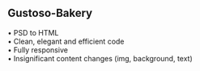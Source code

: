 ## Gustoso-Bakery
• PSD to HTML                                                                                                                                                                       
• Clean, elegant and efficient code                                                                                                                                                 
• Fully responsive                                                                                                                                                                
• Insignificant content changes (img, background, text)                                                                                                                             
